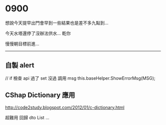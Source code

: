 # 0900

想說今天提早出門會早到一些結果也是差不多九點到...

今天水塔還停了沒辦法供水... 乾你

慢慢朝目標前進...

---

## 自製 alert

 // if 檢查 api 過了 set 沒過 調用 msg this.baseHelper.ShowErrorMsg(MSG);

## CShap Dictionary 應用

 <http://code2study.blogspot.com/2012/01/c-dictionary.html>

 超難用 回歸 dto List ...

<!--
## 過版流程

 1. 搬程式 ( 檔名為今天時間 )
    * 後端資料夾直接搬
    * 前端 build:dev 後，確定 node_module 有無新增(有就搬，沒有就略過)
1. 7zip壓縮會比較小 ( 前後端程式 )
2. FTP路徑 ( 搬過去後，通知Zachary ) 路徑 ftp1.mxic.com.tw / 使用者名稱 ftpSystexSW / 密碼 oK7D1z6q
3. 丟第五台 ( 有開發環境 )
4. 進第五台 ( 佈開發環境 )
    * ( 後端 ) .vs 設定檔先刪除再開專案
    * ( 後端 ) 設定 API 為起始專案
    * ( 後端 ) D: / SIT / 專案 config 複製到專案內覆蓋，有改就加
    * ( 後端 ) EF MxModel.edmx 用 XML 開啟
      * 搜尋1. 空白Schema 轉換為 空白
      * 搜尋2. Schema 轉換為 Schema=""
      * 搜尋3. "TEST." 轉換為 空白
    * ( 後端 ) API發行 -> 資料夾 ( 進階 -> 移除目的地檔案 )
    * ( 後端 build ) 路徑為 bin / Release / Publish
    * ( 前端 ) ( 如果沒有 ) 剪下上一個版本的 node_module
    * ( 前端 ) cmd npm start
    * ( 前端 build ) 路徑為 dist/全部
    * ( 前端 build ) 的設定檔案為 D: / SIT / web.config
5. 佈版位置 ( 跳板在跳板 ) 帳號密碼 ( Excel 內 第一組 00**5*83 )
6. D: wwwroot / mxitc_coding
7. 新建資料夾 ( 目錄要同之前版本，方便 IIS 實體路徑設定 )
8. 9006 Port
9.  人員帳號密碼在 Excel 內

進入
https://mxwi01.mxic.com.tw/vpn/index.html

PUBSYSTEX01
089085
172.17.84.21

PUBSYSTEX02
089086
172.17.84.22

PUBSYSTEX03 08908700

PUBSYSTEX04 089088
PUBSYSTEX05 089089
PUBSYSTEX06 089090 -->
